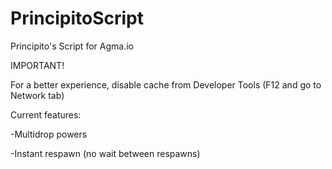 # PrincipitoScript
Principito's Script for Agma.io


IMPORTANT!

For a better experience, disable cache from Developer Tools (F12 and go to Network tab)


Current features:

-Multidrop powers

-Instant respawn (no wait between respawns)
